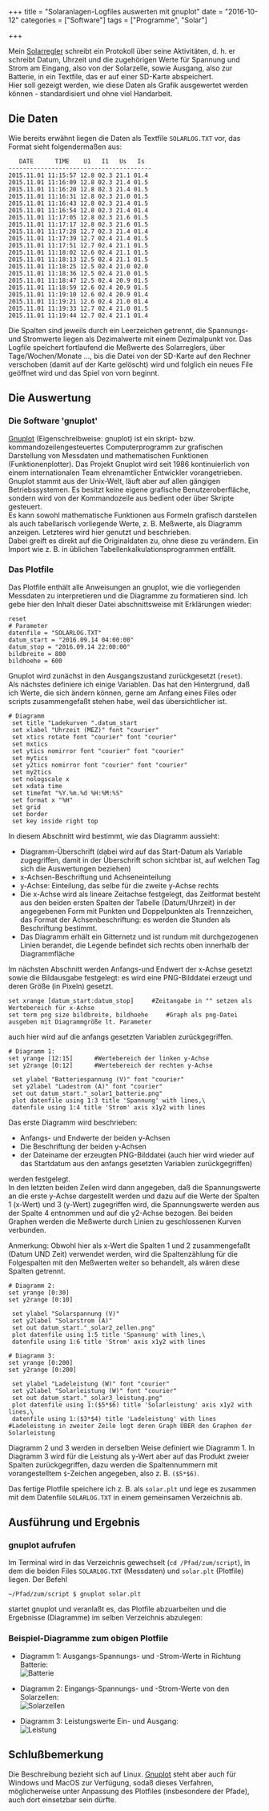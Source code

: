 +++
title 		= "Solaranlagen-Logfiles auswerten mit gnuplot"
date 		= "2016-10-12"
categories 	= ["Software"]
tags     	= ["Programme", "Solar"]

+++

Mein [Solarregler](http://privat.albicker.org/iveco-womo/elektrik.html) schreibt ein Protokoll über seine Aktivitäten, d. h. er schreibt Datum, Uhrzeit und die zugehörigen Werte für Spannung und Strom am Eingang, also von der Solarzelle, sowie Ausgang, also zur Batterie, in ein Textfile, das er auf einer SD-Karte abspeichert.    
Hier soll gezeigt werden, wie diese Daten als Grafik ausgewertet werden können - standardisiert und ohne viel Handarbeit.
<!--more-->

## Die Daten
Wie bereits erwähnt liegen die Daten als Textfile `SOLARLOG.TXT` vor, das Format sieht folgendermaßen aus:

       DATE      TIME    U1   I1   Us   Is
    ----------------------------------------
    2015.11.01 11:15:57 12.8 02.3 21.1 01.4 
    2015.11.01 11:16:09 12.8 02.3 21.4 01.5 
    2015.11.01 11:16:20 12.8 02.3 21.4 01.5 
    2015.11.01 11:16:31 12.8 02.3 21.0 01.5 
    2015.11.01 11:16:43 12.8 02.3 21.4 01.5 
    2015.11.01 11:16:54 12.8 02.3 21.4 01.4 
    2015.11.01 11:17:05 12.8 02.3 21.6 01.5 
    2015.11.01 11:17:17 12.8 02.3 21.6 01.5 
    2015.11.01 11:17:28 12.7 02.3 21.4 01.4 
    2015.11.01 11:17:39 12.7 02.4 21.4 01.5 
    2015.11.01 11:17:51 12.7 02.4 21.1 01.5 
    2015.11.01 11:18:02 12.6 02.4 21.1 01.5 
    2015.11.01 11:18:13 12.5 02.4 21.1 01.5 
    2015.11.01 11:18:25 12.5 02.4 21.0 02.0 
    2015.11.01 11:18:36 12.5 02.4 21.0 01.5 
    2015.11.01 11:18:47 12.5 02.4 20.9 01.5 
    2015.11.01 11:18:59 12.6 02.4 20.9 01.5 
    2015.11.01 11:19:10 12.6 02.4 20.9 01.4 
    2015.11.01 11:19:21 12.6 02.4 21.0 01.4 
    2015.11.01 11:19:33 12.7 02.4 21.0 01.5 
    2015.11.01 11:19:44 12.7 02.4 21.1 01.4 

Die Spalten sind jeweils durch ein Leerzeichen getrennt, die Spannungs- und Stromwerte liegen als Dezimalwerte mit einem Dezimalpunkt vor. Das Logfile speichert fortlaufend die Meßwerte des Solarreglers, über Tage/Wochen/Monate ..., bis die Datei von der SD-Karte auf den Rechner verschoben (damit auf der Karte gelöscht) wird und folglich ein neues File geöffnet wird und das Spiel von vorn beginnt.

## Die Auswertung
### Die Software 'gnuplot'
[Gnuplot](http://www.gnuplot.info/) (Eigenschreibweise: gnuplot) ist ein skript- bzw. kommandozeilengesteuertes Computerprogramm zur grafischen Darstellung von Messdaten und mathematischen Funktionen (Funktionenplotter). Das Projekt Gnuplot wird seit 1986 kontinuierlich von einem internationalen Team ehrenamtlicher Entwickler vorangetrieben. Gnuplot stammt aus der Unix-Welt, läuft aber auf allen gängigen Betriebssystemen. Es besitzt keine eigene grafische Benutzeroberfläche, sondern wird von der Kommandozeile aus bedient oder über Skripte gesteuert.   
Es kann sowohl mathematische Funktionen aus Formeln grafisch darstellen als auch tabellarisch vorliegende Werte, z. B. Meßwerte, als Diagramm anzeigen. Letzteres wird hier genutzt und beschrieben.  
Dabei greift es direkt auf die Originaldaten zu, ohne diese zu verändern. Ein Import wie z. B. in üblichen Tabellenkalkulationsprogrammen entfällt.

### Das Plotfile
Das Plotfile enthält alle Anweisungen an gnuplot, wie die vorliegenden Messdaten zu interpretieren und die Diagramme zu formatieren sind. Ich gebe hier den Inhalt dieser Datei abschnittsweise mit Erklärungen wieder:

    reset
    # Parameter
    datenfile = "SOLARLOG.TXT"
    datum_start = "2016.09.14 04:00:00"
    datum_stop = "2016.09.14 22:00:00"
    bildbreite = 800
    bildhoehe = 600

Gnuplot wird zunächst in den Ausgangszustand zurückgesetzt (`reset`).   
Als nächstes definiere ich einige Variablen. Das hat den Hintergrund, daß ich Werte, die sich ändern können, gerne am Anfang eines Files oder scripts zusammengefaßt stehen habe, weil das übersichtlicher ist.
    
    # Diagramm
     set title "Ladekurven ".datum_start
     set xlabel "Uhrzeit (MEZ)" font "courier"
     set xtics rotate font "courier" font "courier"
     set mxtics
     set ytics nomirror font "courier" font "courier"
     set mytics
     set y2tics nomirror font "courier" font "courier"
     set my2tics
     set nologscale x
     set xdata time
     set timefmt "%Y.%m.%d %H:%M:%S"
     set format x "%H"
     set grid
     set border
     set key inside right top

In diesem Abschnitt wird bestimmt, wie das Diagramm aussieht:    

- Diagramm-Überschrift (dabei wird auf das Start-Datum als Variable zugegriffen, damit in der Überschrift schon sichtbar ist, auf welchen Tag sich die Auswertungen beziehen)
- x-Achsen-Beschriftung und Achseneinteilung
- y-Achse: Einteilung, das selbe für die zweite y-Achse rechts
- Die x-Achse wird als lineare Zeitachse festgelegt, das Zeitformat besteht aus den beiden ersten Spalten der Tabelle (Datum/Uhrzeit) in der angegebenen Form mit Punkten und Doppelpunkten als Trennzeichen, das Format der Achsenbeschriftung: es werden die Stunden als Beschriftung bestimmt.
- Das Diagramm erhält ein Gitternetz und ist rundum mit durchgezogenen Linien berandet, die Legende befindet sich rechts oben innerhalb der Diagrammfläche

Im nächsten Abschnitt werden Anfangs-und Endwert der x-Achse gesetzt sowie die Bildausgabe festgelegt: es wird eine PNG-Bilddatei erzeugt und deren Größe (in Pixeln) gesetzt.
    
    set xrange [datum_start:datum_stop]		#Zeitangabe in "" setzen als Wertebereich für x-Achse    
    set term png size bildbreite, bildhoehe		#Graph als png-Datei ausgeben mit Diagrammgröße lt. Parameter

auch hier wird auf die anfangs gesetzten Variablen zurückgegriffen.
    
    # Diagramm 1:
    set yrange [12:15]      #Wertebereich der linken y-Achse
    set y2range [0:12]      #Wertebereich der rechten y-Achse
    
     set ylabel "Batteriespannung (V)" font "courier"
     set y2label "Ladestrom (A)" font "courier"
     set out datum_start."_solar1_batterie.png"
     plot datenfile using 1:3 title 'Spannung' with lines,\
     datenfile using 1:4 title 'Strom' axis x1y2 with lines

Das erste Diagramm wird beschrieben:

- Anfangs- und Endwerte der beiden y-Achsen
- Die Beschriftung der beiden y-Achsen
- der Dateiname der erzeugten PNG-Bilddatei (auch hier wird wieder auf das Startdatum aus den anfangs gesetzten Variablen zurückgegriffen)

werden festgelegt.    
In den letzten beiden Zeilen wird dann angegeben, daß die Spannungswerte an die erste y-Achse dargestellt werden und dazu auf die Werte der Spalten 1 (x-Wert) und 3 (y-Wert) zugegriffen wird, die Spannungswerte werden aus der Spalte 4 entnommen und auf die y2-Achse bezogen. Bei beiden Graphen werden die Meßwerte durch Linien zu geschlossenen Kurven verbunden.

Anmerkung: Obwohl hier als x-Wert die Spalten 1 und 2 zusammengefaßt (Datum UND Zeit) verwendet werden, wird die Spaltenzählung für die Folgespalten mit den Meßwerten weiter so behandelt, als wären diese Spalten getrennt. 
    
    # Diagramm 2:
    set yrange [0:30]
    set y2range [0:10]
    
     set ylabel "Solarspannung (V)"
     set y2label "Solarstrom (A)"
     set out datum_start."_solar2_zellen.png"
     plot datenfile using 1:5 title 'Spannung' with lines,\
     datenfile using 1:6 title 'Strom' axis x1y2 with lines
    
    # Diagramm 3:
    set yrange [0:200]
    set y2range [0:200]
    
     set ylabel "Ladeleistung (W)" font "courier"
     set y2label "Solarleistung (W)" font "courier"
     set out datum_start."_solar3_leistung.png"
     plot datenfile using 1:($5*$6) title 'Solarleistung' axis x1y2 with lines,\
     datenfile using 1:($3*$4) title 'Ladeleistung' with lines			#Ladeleistung in zweiter Zeile legt deren Graph ÜBER den Graphen der Solarleistung
 
Diagramm 2 und 3 werden in derselben Weise definiert wie Diagramm 1. In Diagramm 3 wird für die Leistung als y-Wert aber auf das Produkt zweier Spalten zurückgegriffen, dazu werden die Spaltennummern mit vorangestelltem `$`-Zeichen angegeben, also z. B. `($5*$6)`.

Das fertige Plotfile speichere ich z. B. als `solar.plt` und lege es zusammen mit dem Datenfile `SOLARLOG.TXT` in einem gemeinsamen Verzeichnis ab.


## Ausführung und Ergebnis
### gnuplot aufrufen
Im Terminal wird in das Verzeichnis gewechselt (`cd /Pfad/zum/script`), in dem die beiden Files `SOLARLOG.TXT` (Messdaten) und `solar.plt` (Plotfile) liegen. Der Befehl

    ~/Pfad/zum/script $ gnuplot solar.plt
    
startet gnuplot und veranlaßt es, das Plotfile abzuarbeiten und die Ergebnisse (Diagramme) im selben Verzeichnis abzulegen:

### Beispiel-Diagramme zum obigen Plotfile
- Diagramm 1: Ausgangs-Spannungs- und -Strom-Werte in Richtung Batterie:    
![Batterie](/bilder/2016-10/2016.09.14_04-00-00_solar1_batterie.png)

- Diagramm 2: Eingangs-Spannungs- und -Strom-Werte von den Solarzellen:    
![Solarzellen](/bilder/2016-10/2016.09.14_04-00-00_solar2_zellen.png)

- Diagramm 3: Leistungswerte Ein- und Ausgang:     
![Leistung](/bilder/2016-10/2016.09.14_04-00-00_solar3_leistung.png)

## Schlußbemerkung
Die Beschreibung bezieht sich auf Linux. [Gnuplot](http://www.gnuplot.info/) steht aber auch für Windows und MacOS zur Verfügung, sodaß dieses Verfahren, möglicherweise unter Anpassung des Plotfiles (insbesondere der Pfade), auch dort einsetzbar sein dürfte.